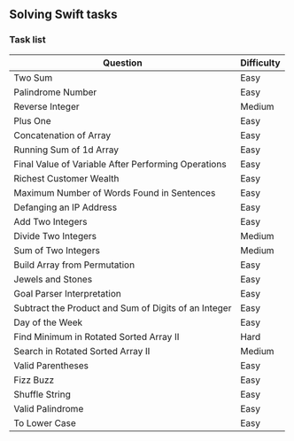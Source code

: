## Solving Swift tasks

### Task list

| Question | Difficulty | 
| ------------------ | ---------- |
| Two Sum |    Easy    |
| Palindrome Number |    Easy    |
| Reverse Integer |    Medium  |
| Plus One |    Easy    |
| Concatenation of Array |    Easy    |
| Running Sum of 1d Array |    Easy    |
| Final Value of Variable After Performing Operations  |    Easy    |
| Richest Customer Wealth |    Easy    |
| Maximum Number of Words Found in Sentences |    Easy    |
| Defanging an IP Address |    Easy    |
| Add Two Integers |    Easy    |
| Divide Two Integers |    Medium  |
| Sum of Two Integers |    Medium  |
| Build Array from Permutation |    Easy    |
| Jewels and Stones |    Easy    |
| Goal Parser Interpretation |    Easy    |
| Subtract the Product and Sum of Digits of an Integer |    Easy    |
| Day of the Week |    Easy    |
| Find Minimum in Rotated Sorted Array II |    Hard    |
| Search in Rotated Sorted Array II |    Medium  |
| Valid Parentheses |    Easy    |
| Fizz Buzz |    Easy    |
| Shuffle String |    Easy    |
| Valid Palindrome |    Easy    |
| To Lower Case |    Easy    |

